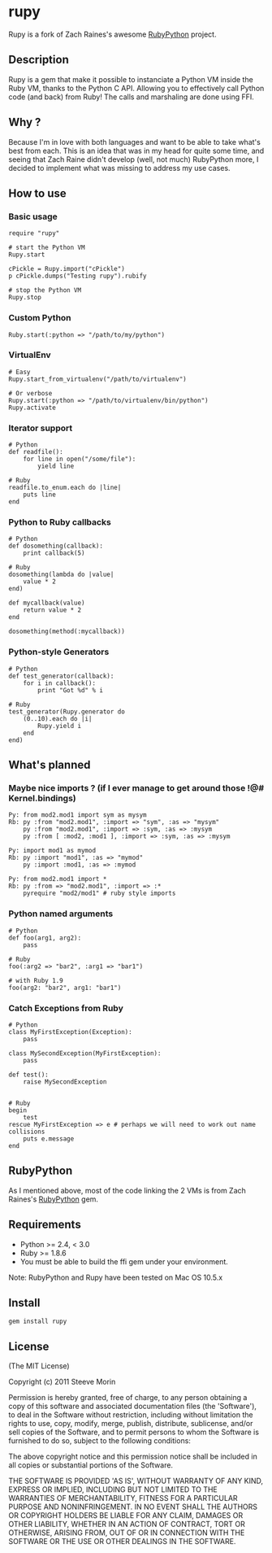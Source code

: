 # rupy
Rupy is a fork of Zach Raines's awesome [RubyPython](http://raineszm.bitbucket.org/rubypython/) project.

## Description

Rupy is a gem that make it possible to instanciate a Python VM inside the Ruby VM,
thanks to the Python C API. Allowing you to effectively call Python code (and back)
from Ruby!
The calls and marshaling are done using FFI.

## Why ?

Because I'm in love with both languages and want to be able to take what's best from each.
This is an idea that was in my head for quite some time, and seeing that Zach Raine didn't
develop (well, not much) RubyPython more, I decided to implement what was missing to address
my use cases.

## How to use

### Basic usage

    require "rupy"

    # start the Python VM
    Rupy.start

    cPickle = Rupy.import("cPickle")
    p cPickle.dumps("Testing rupy").rubify

    # stop the Python VM
    Rupy.stop


### Custom Python

    Ruby.start(:python => "/path/to/my/python")


### VirtualEnv

    # Easy
    Rupy.start_from_virtualenv("/path/to/virtualenv")

    # Or verbose
    Rupy.start(:python => "/path/to/virtualenv/bin/python")
    Rupy.activate


### Iterator support

    # Python
    def readfile():
        for line in open("/some/file"):
            yield line

    # Ruby
    readfile.to_enum.each do |line|
        puts line
    end


### Python to Ruby callbacks

    # Python
    def dosomething(callback):
        print callback(5)

    # Ruby
    dosomething(lambda do |value|
        value * 2
    end)

    def mycallback(value)
        return value * 2
    end

    dosomething(method(:mycallback))


### Python-style Generators

    # Python
    def test_generator(callback):
        for i in callback():
            print "Got %d" % i

    # Ruby
    test_generator(Rupy.generator do
        (0..10).each do |i|
            Rupy.yield i
        end
    end)



## What's planned

### Maybe nice imports ? (if I ever manage to get around those !@# Kernel.bindings)

    Py: from mod2.mod1 import sym as mysym
    Rb: py :from "mod2.mod1", :import => "sym", :as => "mysym"
        py :from "mod2.mod1", :import => :sym, :as => :mysym
        py :from [ :mod2, :mod1 ], :import => :sym, :as => :mysym

    Py: import mod1 as mymod
    Rb: py :import "mod1", :as => "mymod"
        py :import :mod1, :as => :mymod

    Py: from mod2.mod1 import *
    Rb: py :from => "mod2.mod1", :import => :*
        pyrequire "mod2/mod1" # ruby style imports


### Python named arguments

    # Python
    def foo(arg1, arg2):
        pass

    # Ruby
    foo(:arg2 => "bar2", :arg1 => "bar1")

    # with Ruby 1.9
    foo(arg2: "bar2", arg1: "bar1")


### Catch Exceptions from Ruby

    # Python
    class MyFirstException(Exception):
        pass

    class MySecondException(MyFirstException):
        pass

    def test():
        raise MySecondException


    # Ruby
    begin
        test
    rescue MyFirstException => e # perhaps we will need to work out name collisions
        puts e.message
    end



## RubyPython

As I mentioned above, most of the code linking the 2 VMs is from Zach Raines's
[RubyPython](http://raineszm.bitbucket.org/rubypython/) gem.

## Requirements
	
* Python >= 2.4, < 3.0
* Ruby >= 1.8.6
* You must be able to build the ffi gem under your environment.

Note: RubyPython and Rupy have been tested on Mac OS 10.5.x
	
## Install

    gem install rupy

## License

(The MIT License)

Copyright (c) 2011 Steeve Morin

Permission is hereby granted, free of charge, to any person obtaining
a copy of this software and associated documentation files (the
'Software'), to deal in the Software without restriction, including
without limitation the rights to use, copy, modify, merge, publish,
distribute, sublicense, and/or sell copies of the Software, and to
permit persons to whom the Software is furnished to do so, subject to
the following conditions:

The above copyright notice and this permission notice shall be
included in all copies or substantial portions of the Software.

THE SOFTWARE IS PROVIDED 'AS IS', WITHOUT WARRANTY OF ANY KIND,
EXPRESS OR IMPLIED, INCLUDING BUT NOT LIMITED TO THE WARRANTIES OF
MERCHANTABILITY, FITNESS FOR A PARTICULAR PURPOSE AND NONINFRINGEMENT.
IN NO EVENT SHALL THE AUTHORS OR COPYRIGHT HOLDERS BE LIABLE FOR ANY
CLAIM, DAMAGES OR OTHER LIABILITY, WHETHER IN AN ACTION OF CONTRACT,
TORT OR OTHERWISE, ARISING FROM, OUT OF OR IN CONNECTION WITH THE
SOFTWARE OR THE USE OR OTHER DEALINGS IN THE SOFTWARE.
